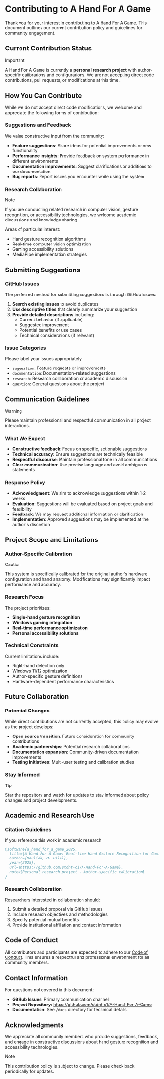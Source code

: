 # Contributing to A Hand For A Game

Thank you for your interest in contributing to A Hand For A Game. This document outlines our current contribution policy and guidelines for community engagement.

## Current Contribution Status

> [!IMPORTANT]
> A Hand For A Game is currently a **personal research project** with author-specific calibrations and configurations. We are not accepting direct code contributions, pull requests, or modifications at this time.

## How You Can Contribute

While we do not accept direct code modifications, we welcome and appreciate the following forms of contribution:

### Suggestions and Feedback

We value constructive input from the community:

- **Feature suggestions**: Share ideas for potential improvements or new functionality
- **Performance insights**: Provide feedback on system performance in different environments
- **Documentation improvements**: Suggest clarifications or additions to our documentation
- **Bug reports**: Report issues you encounter while using the system

### Research Collaboration

> [!NOTE]
> If you are conducting related research in computer vision, gesture recognition, or accessibility technologies, we welcome academic discussions and knowledge sharing.

Areas of particular interest:
- Hand gesture recognition algorithms
- Real-time computer vision optimization
- Gaming accessibility solutions
- MediaPipe implementation strategies

## Submitting Suggestions

### GitHub Issues

The preferred method for submitting suggestions is through GitHub Issues:

1. **Search existing issues** to avoid duplicates
2. **Use descriptive titles** that clearly summarize your suggestion
3. **Provide detailed descriptions** including:
   - Current behavior (if applicable)
   - Suggested improvement
   - Potential benefits or use cases
   - Technical considerations (if relevant)

### Issue Categories

Please label your issues appropriately:

- `suggestion`: Feature requests or improvements
- `documentation`: Documentation-related suggestions
- `research`: Research collaboration or academic discussion
- `question`: General questions about the project

## Communication Guidelines

> [!WARNING]
> Please maintain professional and respectful communication in all project interactions.

### What We Expect

- **Constructive feedback**: Focus on specific, actionable suggestions
- **Technical accuracy**: Ensure suggestions are technically feasible
- **Respectful discourse**: Maintain professional tone in all communications
- **Clear communication**: Use precise language and avoid ambiguous statements

### Response Policy

- **Acknowledgment**: We aim to acknowledge suggestions within 1-2 weeks
- **Evaluation**: Suggestions will be evaluated based on project goals and feasibility
- **Feedback**: We may request additional information or clarification
- **Implementation**: Approved suggestions may be implemented at the author's discretion

## Project Scope and Limitations

### Author-Specific Calibration

> [!CAUTION]
> This system is specifically calibrated for the original author's hardware configuration and hand anatomy. Modifications may significantly impact performance and accuracy.

### Research Focus

The project prioritizes:
- **Single-hand gesture recognition**
- **Windows gaming integration**
- **Real-time performance optimization**
- **Personal accessibility solutions**

### Technical Constraints

Current limitations include:
- Right-hand detection only
- Windows 11/12 optimization
- Author-specific gesture definitions
- Hardware-dependent performance characteristics

## Future Collaboration

### Potential Changes

While direct contributions are not currently accepted, this policy may evolve as the project develops:

- **Open source transition**: Future consideration for community contributions
- **Academic partnerships**: Potential research collaborations
- **Documentation expansion**: Community-driven documentation improvements
- **Testing initiatives**: Multi-user testing and calibration studies

### Stay Informed

> [!TIP]
> Star the repository and watch for updates to stay informed about policy changes and project developments.

## Academic and Research Use

### Citation Guidelines

If you reference this work in academic research:

```bibtex
@software{a_hand_for_a_game_2025,
  title={A Hand For A Game: Real-time Hand Gesture Recognition for Gaming},
  author={Maulida, M. Bilal},
  year={2025},
  url={https://github.com/stdnt-c1/A-Hand-For-A-Game},
  note={Personal research project - Author-specific calibration}
}
```

### Research Collaboration

Researchers interested in collaboration should:
1. Submit a detailed proposal via GitHub Issues
2. Include research objectives and methodologies
3. Specify potential mutual benefits
4. Provide institutional affiliation and contact information

## Code of Conduct

All contributors and participants are expected to adhere to our [Code of Conduct](CODE_OF_CONDUCT.md). This ensures a respectful and professional environment for all community members.

## Contact Information

For questions not covered in this document:

- **GitHub Issues**: Primary communication channel
- **Project Repository**: https://github.com/stdnt-c1/A-Hand-For-A-Game
- **Documentation**: See `/docs` directory for technical details

## Acknowledgments

We appreciate all community members who provide suggestions, feedback, and engage in constructive discussions about hand gesture recognition and accessibility technologies.

> [!NOTE]
> This contribution policy is subject to change. Please check back periodically for updates.
